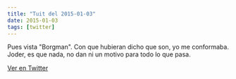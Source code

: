 ```yaml
---
title: "Tuit del 2015-01-03"
date: 2015-01-03
tags: [twitter]
---
```


Pues vista "Borgman". Con que hubieran dicho que son, yo me conformaba. Joder, es que nada, no dan ni un motivo para todo lo que pasa.



[Ver en Twitter](https://twitter.com/i/web/status/551206488791085057)
